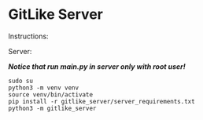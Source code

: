 
# GitLike Server

Instructions:

Server:<br>

***Notice that run main.py in server only with root user!***<br>

`sudo su`<br>
`python3 -m venv venv`<br>
`source venv/bin/activate`<br>
`pip install -r gitlike_server/server_requirements.txt`<br>
`python3 -m gitlike_server`